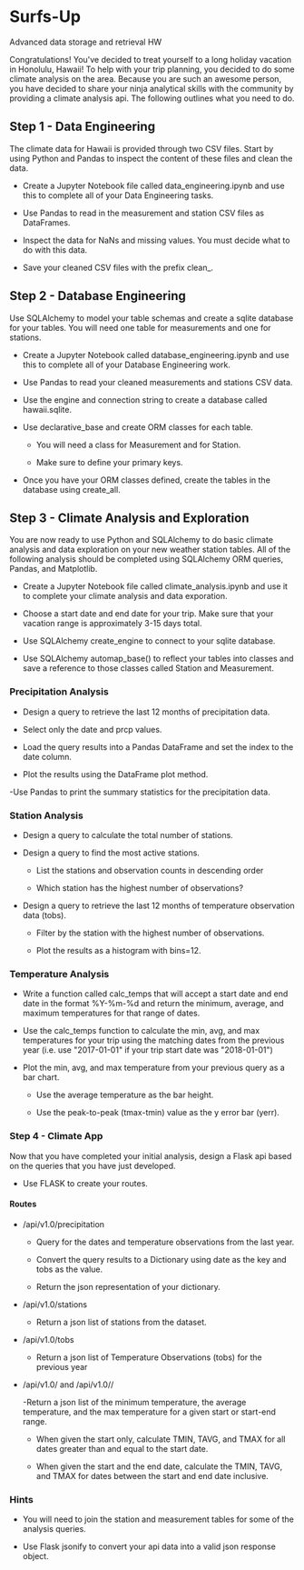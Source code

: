 # Surfs-Up
Advanced data storage and retrieval HW

Congratulations! You've decided to treat yourself to a long holiday vacation in Honolulu, Hawaii! To help with your trip planning, you decided to do some climate analysis on the area. Because you are such an awesome person, you have decided to share your ninja analytical skills with the community by providing a climate analysis api. The following outlines what you need to do.

## Step 1 - Data Engineering
The climate data for Hawaii is provided through two CSV files. Start by using Python and Pandas to inspect the content of these files and clean the data.
- Create a Jupyter Notebook file called data_engineering.ipynb and use this to complete all of your Data Engineering tasks.

- Use Pandas to read in the measurement and station CSV files as DataFrames.

- Inspect the data for NaNs and missing values. You must decide what to do with this data.

- Save your cleaned CSV files with the prefix clean_.

## Step 2 - Database Engineering
Use SQLAlchemy to model your table schemas and create a sqlite database for your tables. You will need one table for measurements and one for stations.

- Create a Jupyter Notebook called database_engineering.ipynb and use this to complete all of your Database Engineering work.

- Use Pandas to read your cleaned measurements and stations CSV data.

- Use the engine and connection string to create a database called hawaii.sqlite.

- Use declarative_base and create ORM classes for each table.

     - You will need a class for Measurement and for Station.

     - Make sure to define your primary keys.

- Once you have your ORM classes defined, create the tables in the database using create_all.

## Step 3 - Climate Analysis and Exploration
You are now ready to use Python and SQLAlchemy to do basic climate analysis and data exploration on your new weather station tables. All of the following analysis should be completed using SQLAlchemy ORM queries, Pandas, and Matplotlib.

- Create a Jupyter Notebook file called climate_analysis.ipynb and use it to complete your climate analysis and data exporation.

- Choose a start date and end date for your trip. Make sure that your vacation range is approximately 3-15 days total.

- Use SQLAlchemy create_engine to connect to your sqlite database.

- Use SQLAlchemy automap_base() to reflect your tables into classes and save a reference to those classes called Station and Measurement.

### Precipitation Analysis
- Design a query to retrieve the last 12 months of precipitation data.

- Select only the date and prcp values.

- Load the query results into a Pandas DataFrame and set the index to the date column.

- Plot the results using the DataFrame plot method.

-Use Pandas to print the summary statistics for the precipitation data.

### Station Analysis
- Design a query to calculate the total number of stations.

- Design a query to find the most active stations.

     - List the stations and observation counts in descending order

     - Which station has the highest number of observations?

- Design a query to retrieve the last 12 months of temperature observation data (tobs).

     - Filter by the station with the highest number of observations.

     - Plot the results as a histogram with bins=12.
### Temperature Analysis
- Write a function called calc_temps that will accept a start date and end date in the format %Y-%m-%d and return the minimum, average, and maximum temperatures for that range of dates.

- Use the calc_temps function to calculate the min, avg, and max temperatures for your trip using the matching dates from the previous year (i.e. use "2017-01-01" if your trip start date was "2018-01-01")

- Plot the min, avg, and max temperature from your previous query as a bar chart.

     - Use the average temperature as the bar height.

     - Use the peak-to-peak (tmax-tmin) value as the y error bar (yerr). 
### Step 4 - Climate App
Now that you have completed your initial analysis, design a Flask api based on the queries that you have just developed.

- Use FLASK to create your routes. 
#### Routes
- /api/v1.0/precipitation

     - Query for the dates and temperature observations from the last year.

     - Convert the query results to a Dictionary using date as the key and tobs as the value.

     - Return the json representation of your dictionary.

- /api/v1.0/stations

     - Return a json list of stations from the dataset.
- /api/v1.0/tobs

     - Return a json list of Temperature Observations (tobs) for the previous year
- /api/v1.0/<start> and /api/v1.0/<start>/<end>

     -Return a json list of the minimum temperature, the average temperature, and the max temperature for a given start or start-end range.

     - When given the start only, calculate TMIN, TAVG, and TMAX for all dates greater than and equal to the start date.

     - When given the start and the end date, calculate the TMIN, TAVG, and TMAX for dates between the start and end date inclusive.
### Hints
- You will need to join the station and measurement tables for some of the analysis queries.

- Use Flask jsonify to convert your api data into a valid json response object.
